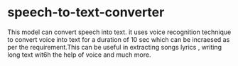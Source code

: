 # speech-to-text-converter
This model can convert speech into text.
it uses voice recognition technique to convert voice into text for a duration of 10 sec which can be incraesed as per the requirement.This can be useful in extracting songs lyrics , writing long text wit6h the help of voice and much more.
